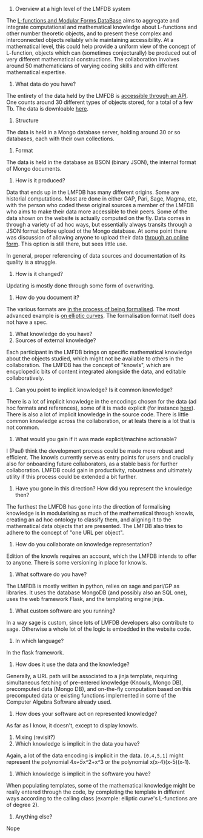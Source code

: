 1. Overview at a high level of the LMFDB system

 The [L-functions and Modular Forms DataBase](http://www.lmfdb.org) aims to aggregate and integrate computational and mathematical knowledge about L-functions and other number theoretic objects, and to present these complex and interconnected objects reliably while maintaining accessibility. At a mathematical level, this could help provide a uniform view of the concept of L-function, objects which can (sometimes conjecturally) be produced out of very different mathematical constructions. The collaboration involves around 50 mathematicians of varying coding skills and with different mathematical expertise.

1. What data do you have?

 The entirety of the data held by the LMFDB is [accessible through an API](http://www.lmfdb.org/api/). One counts around 30 different types of objects stored, for a total of a few Tb. The data is downloable  [here](http://www.lmfdb.org/data/dump/).

 1. Structure

  The data is held in a Mongo database server, holding around 30 or so databases, each with their own collections. 
 
 1. Format

  The data is held in the database as BSON (binary JSON), the internal format of Mongo documents. 
 
 1. How is it produced?

  Data that ends up in the LMFDB has many different origins. Some are historial computations. Most are done in either GAP, Pari, Sage, Magma, etc, with the person who coded these original sources a member of the LMFDB who aims to make their data more accessible to their peers. Some of the data shown on the website is actually computed on the fly. 
 Data comes in through a variety of ad hoc ways, but essentially always transits through a JSON format before upload ot the Mongo database. At some point there was discussion of allowing anyone to upload their data [through an online form](http://www.lmfdb.org/upload/?related_to=/). This option is still there, but sees little use. 
 
  In general, proper referencing of data sources and documentation of its quality is a struggle. 
 
 1. How is it changed?

  Updating is mostly done through some form of overwriting. 
 
 1. How do you document it?

  The various formats are [in the process of being formalised](https://github.com/LMFDB/lmfdb-inventory). The most advanced example is [on elliptic curves](https://github.com/LMFDB/lmfdb-inventory/blob/master/db-elliptic_curves.md). The formalisation format itself does not have a spec. 

1. What knowledge do you have?
 1. Sources of external knowledge?

  Each participant in the LMFDB brings on specific mathematical knowledge about the objects studied, which might not be available to others in the collaboration. The LMFDB has the concept of "knowls", which are encyclopedic bits of content integrated alongside the data, and editable collaboratively. 

 1. Can you point to implicit knowledge? Is it common knowledge?

  There is a lot of implicit knowledge in the encodings chosen for the data (ad hoc formats and references), some of it is made explicit (for instance [here](http://www.lmfdb.org/knowledge/show/ec.conductor_label)). There is also a lot of implicit knowledge in the source code. There is little common knowledge across the collaboration, or at leats there is a lot that is not common. 
 
 1. What would you gain if it was made explicit/machine actionable?

  I (Paul) think the development process could be made more robust and efficient. The knowls currently serve as entry points for users and crucially also for onboarding future collaborators, as a stable basis for further collaboration. LMFDB could gain in productivity, robustness and ultimately utility if this process could be extended a bit further. 
 
 1. Have you gone in this direction? How did you represent the knowledge then?

  The furthest the LMFDB has gone into the direction of formalising knowledge is in modularising as much of the mathematical through knowls, creating an ad hoc ontology to classify them, and aligning it to the mathematical data objects that are presented. The LMFDB also tries to adhere to the concept of "one URL per object". 
 
 1. How do you collaborate on knowledge representation? 

  Edition of the knowls requires an account, which the LMFDB intends to offer to anyone. There is some versioning in place for knowls. 
 
1. What software do you have?

 The LMFDB is mostly written in python, relies on sage and pari/GP as libraries. It uses the database MongoDB (and possibly also an SQL one), uses the web framework Flask, and the templating engine jinja. 
 
 1. What custom software are you running?

  In a way sage is custom, since lots of LMFDB developers also contribute to sage. Otherwise a whole lot of the logic is embedded in the website code. 
 
 1. In which language?

  In the flask framework. 
 
 1. How does it use the data and the knowledge?

  Generally, a URL path will be associated to a jinja template, requiring simultaneous fetching of pre-entered knowledge (Knowls, Mongo DB), precomputed data (Mongo DB), and on-the-fly computation based on this precomputed data or existing functions implemented in some of the Computer Algebra Software already used. 
 
 1. How does your software act on represented knowledge?

  As far as I know, it doesn't, except to display knowls. 
 
1. Mixing (revisit?)
 1. Which knowledge is implicit in the data you have?

  Again, a lot of the data encoding is implicit in the data. `[0,4,5,1]` might represent the polynomial 4*x+5*x^2+x^3 or the polynomial x(x-4)(x-5)(x-1).
 
 1. Which knowledge is implicit in the software you have?

  When populating templates, some of the mathematical knowledge might be really entered through the code, by completing the template in different ways according to the calling class (example: elliptic curve's L-functions are of degree 2).
 
1. Anything else?

  Nope
